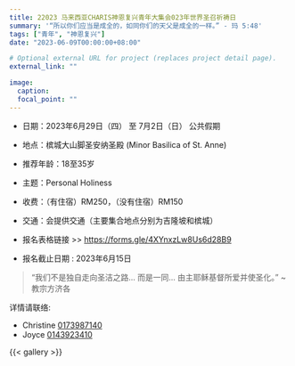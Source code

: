 ```yaml
---
title: 22023 马来西亚CHARIS神恩复兴青年大集会023年世界圣召祈祷日
summary: '“所以你们应当是成全的，如同你们的天父是成全的一样。” - 玛 5:48'
tags: ["青年", "神恩复兴"]
date: "2023-06-09T00:00:00+08:00"

# Optional external URL for project (replaces project detail page).
external_link: ""

image:
  caption:
  focal_point: ""
---
```

- 日期：2023年6月29日（四） 至 7月2日（日） 公共假期 
- 地点：槟城大山脚圣安纳圣殿 (Minor Basilica of St. Anne)
- 推荐年龄：18至35岁

- 主题：Personal Holiness
- 收费：（有住宿）RM250，（没有住宿）RM150
- 交通：会提供交通（主要集合地点分别为吉隆坡和槟城）

- 报名表格链接 >> https://forms.gle/4XYnxzLw8Us6d28B9
- 报名截止日期 : 2023年6月15日

> “我们不是独自走向圣洁之路... 而是一同... 由主耶稣基督所爱并使圣化。” ~ 教宗方济各

详情请联络:
- Christine [0173987140](tel:+60173987140)
- Joyce [0143923410](tel:+60143923410)

{{< gallery >}}